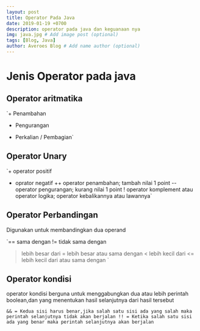 ```yaml
---
layout: post
title: Operator Pada Java
date: 2019-01-19 +0700
description: operator pada java dan keguanaan nya
img: java.jpg # Add image post (optional)
tags: [Blog, Java]
author: Averoes Blog # Add name author (optional)
---
```


# Jenis Operator pada java

## Operator aritmatika

`+ Penambahan
- Pengurangan
* Perkalian
/ Pembagian`

## Operator Unary

`+ operator positif
- oprator negatif
++ operator penambahan; tambah nilai 1 point
-- operator pengurangan; kurang nilai 1 point
! operator komplement atau operator logika; operator kebalikannya atau lawannya`

## Operator Perbandingan
Digunakan untuk membandingkan dua operand

`== sama dengan
!= tidak sama dengan
> lebih besar dari
>= lebih besar atau sama dengan
< lebih kecil dari
<= lebih kecil dari atau sama dengan
`

## Operator kondisi
operator kondisi berguna untuk menggabungkan dua atau lebih perintah boolean,dan yang menentukan hasil selanjutnya dari hasil tersebut

`&& = Kedua sisi harus benar,jika salah satu sisi ada yang salah maka perintah selanjutnya tidak akan berjalan
!! = Ketika salah satu sisi ada yang benar maka perintah selanjutnya akan berjalan`
